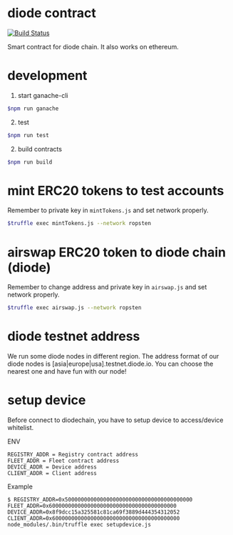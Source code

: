 # diode contract
[![Build Status](https://travis-ci.com/diodechain/diode_contract.svg?branch=master)](https://travis-ci.com/diodechain/diode_contract)

Smart contract for diode chain. It also works on ethereum.

# development
1. start ganache-cli
```BASH
$npm run ganache
```

2. test
```BASH
$npm run test
```

2. build contracts
```BASH
$npm run build
```

# mint ERC20 tokens to test accounts
Remember to private key in `mintTokens.js` and set network properly.

```BASH
$truffle exec mintTokens.js --network ropsten
```

# airswap ERC20 token to diode chain (diode)
Remember to change address and private key in `airswap.js` and set network properly.

```BASH
$truffle exec airswap.js --network ropsten
```
# diode testnet address
We run some diode nodes in different region. The address format of our diode nodes is [asia|europe|usa].testnet.diode.io. You can choose the nearest one and have fun with our node!

# setup device

Before connect to diodechain, you have to setup device to access/device whitelist.

ENV
```
REGISTRY_ADDR = Registry contract address
FLEET_ADDR = Fleet contract address
DEVICE_ADDR = Device address
CLIENT_ADDR = Client address
```

Example
```
$ REGISTRY_ADDR=0x5000000000000000000000000000000000000000  FLEET_ADDR=0x6000000000000000000000000000000000000000  DEVICE_ADDR=0x8f9dcc15a325581c81ca69f3889d444354312052 CLIENT_ADDR=0x6000000000000000000000000000000000000000 node_modules/.bin/truffle exec setupdevice.js
```